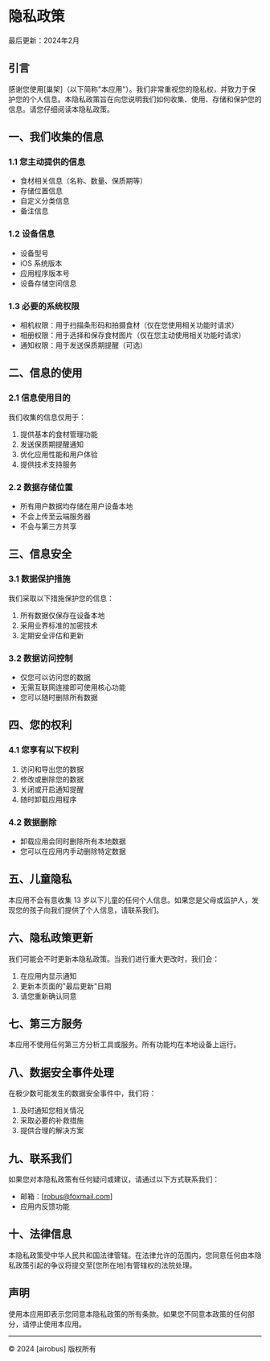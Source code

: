 # 隐私政策
最后更新：2024年2月

## 引言

感谢您使用[巢架]（以下简称"本应用"）。我们非常重视您的隐私权，并致力于保护您的个人信息。本隐私政策旨在向您说明我们如何收集、使用、存储和保护您的信息。请您仔细阅读本隐私政策。

## 一、我们收集的信息

### 1.1 您主动提供的信息
- 食材相关信息（名称、数量、保质期等）
- 存储位置信息
- 自定义分类信息
- 备注信息

### 1.2 设备信息
- 设备型号
- iOS 系统版本
- 应用程序版本号
- 设备存储空间信息

### 1.3 必要的系统权限
- 相机权限：用于扫描条形码和拍摄食材（仅在您使用相关功能时请求）
- 相册权限：用于选择和保存食材图片（仅在您主动使用相关功能时请求）
- 通知权限：用于发送保质期提醒（可选）

## 二、信息的使用

### 2.1 信息使用目的
我们收集的信息仅用于：
1. 提供基本的食材管理功能
2. 发送保质期提醒通知
3. 优化应用性能和用户体验
4. 提供技术支持服务

### 2.2 数据存储位置
- 所有用户数据均存储在用户设备本地
- 不会上传至云端服务器
- 不会与第三方共享

## 三、信息安全

### 3.1 数据保护措施
我们采取以下措施保护您的信息：
1. 所有数据仅保存在设备本地
2. 采用业界标准的加密技术
3. 定期安全评估和更新

### 3.2 数据访问控制
- 仅您可以访问您的数据
- 无需互联网连接即可使用核心功能
- 您可以随时删除所有数据

## 四、您的权利

### 4.1 您享有以下权利
1. 访问和导出您的数据
2. 修改或删除您的数据
3. 关闭或开启通知提醒
4. 随时卸载应用程序

### 4.2 数据删除
- 卸载应用会同时删除所有本地数据
- 您可以在应用内手动删除特定数据

## 五、儿童隐私

本应用不会有意收集 13 岁以下儿童的任何个人信息。如果您是父母或监护人，发现您的孩子向我们提供了个人信息，请联系我们。

## 六、隐私政策更新

我们可能会不时更新本隐私政策。当我们进行重大更改时，我们会：
1. 在应用内显示通知
2. 更新本页面的"最后更新"日期
3. 请您重新确认同意

## 七、第三方服务

本应用不使用任何第三方分析工具或服务。所有功能均在本地设备上运行。

## 八、数据安全事件处理

在极少数可能发生的数据安全事件中，我们将：
1. 及时通知您相关情况
2. 采取必要的补救措施
3. 提供合理的解决方案

## 九、联系我们

如果您对本隐私政策有任何疑问或建议，请通过以下方式联系我们：

- 邮箱：[robus@foxmail.com]
- 应用内反馈功能

## 十、法律信息

本隐私政策受中华人民共和国法律管辖。在法律允许的范围内，您同意任何由本隐私政策引起的争议将提交至[您所在地]有管辖权的法院处理。

## 声明

使用本应用即表示您同意本隐私政策的所有条款。如果您不同意本政策的任何部分，请停止使用本应用。

---

© 2024 [airobus] 版权所有
